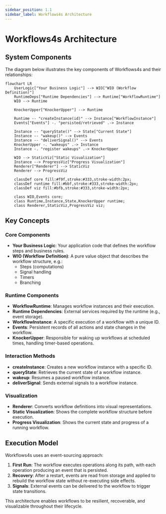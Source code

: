```yaml
---
sidebar_position: 1.1
sidebar_label: Workflows4s Architecture
---
```


# Workflows4s Architecture

## System Components

The diagram below illustrates the key components of Workflows4s and their relationships:

```mermaid
flowchart LR
    UserLogic["Your Business Logic"] --> WIO["WIO (Workflow Definition)"]
    RuntimeDeps["Runtime Dependencies"] --> Runtime["WorkflowRuntime"]
    WIO --> Runtime

    KnockerUpper["KnockerUpper"] --> Runtime

    Runtime -- "createInstance(id)" --> Instance["WorkflowInstance"]
    Events["Events"] -. "persisted/retrieved" .-> Instance

    Instance -- "queryState()" --> State["Current State"]
    Instance -- "wakeup()" --> Events
    Instance -- "deliverSignal()" --> Events
    KnockerUpper -. "wakeups" .-> Instance
    Instance -. "register wakeups" .-> KnockerUpper

    WIO --> StaticViz["Static Visualization"]
    Instance --> ProgressViz["Progress Visualization"]
    Renderer["Renderer"] --> StaticViz
    Renderer --> ProgressViz

    classDef core fill:#f9f,stroke:#333,stroke-width:2px;
    classDef runtime fill:#bbf,stroke:#333,stroke-width:2px;
    classDef viz fill:#bfb,stroke:#333,stroke-width:2px;

    class WIO,Events core;
    class Runtime,Instance,State,KnockerUpper runtime;
    class Renderer,StaticViz,ProgressViz viz;
```

## Key Concepts

### Core Components

- **Your Business Logic**: Your application code that defines the workflow steps and business rules.
- **WIO (Workflow Definition)**: A pure value object that describes the workflow structure, e.g.:
    - Steps (computations)
    - Signal handling
    - Timers
    - Branching

### Runtime Components

- **WorkflowRuntime**: Manages workflow instances and their execution.
- **Runtime Dependencies**: External services required by the runtime (e.g., event storage).
- **WorkflowInstance**: A specific execution of a workflow with a unique ID.
- **Events**: Persistent records of all actions and state changes in the workflow.
- **KnockerUpper**: Responsible for waking up workflows at scheduled times, handling timer-based operations.

### Interaction Methods

- **createInstance**: Creates a new workflow instance with a specific ID.
- **queryState**: Retrieves the current state of a workflow instance.
- **wakeup**: Resumes a paused workflow instance.
- **deliverSignal**: Sends external signals to a workflow instance.

### Visualization

- **Renderer**: Converts workflow definitions into visual representations.
- **Static Visualization**: Shows the complete workflow structure before execution.
- **Progress Visualization**: Shows the current state and progress of a running workflow.

## Execution Model

Workflows4s uses an event-sourcing approach:

1. **First Run**: The workflow executes operations along its path, with each operation producing an event that is
   persisted.
2. **Recovery**: After a restart, events are read from storage and applied to rebuild the workflow state without
   re-executing side effects.
3. **Signals**: External events can be delivered to the workflow to trigger state transitions.

This architecture enables workflows to be resilient, recoverable, and visualizable throughout their lifecycle.
